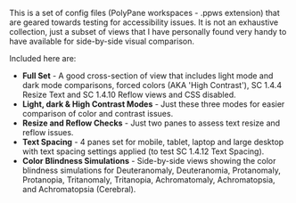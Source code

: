 This is a set of config files (PolyPane workspaces - .ppws extension) that are geared towards testing for accessibility issues. It is not an exhaustive collection, just a subset of views that I have personally found very handy to have available for side-by-side visual comparison.

Included here are:

* **Full Set** - A good cross-section of view that includes light mode and dark mode comparisons, forced colors (AKA 'High Contrast'), SC 1.4.4 Resize Text and SC 1.4.10 Reflow views and CSS disabled.
* **Light, dark & High Contrast Modes** - Just these three modes for easier comparison of color and contrast issues.
* **Resize and Reflow Checks** - Just two panes to assess text resize and reflow issues.
* **Text Spacing** - 4 panes set for mobile, tablet, laptop and large desktop with text spacing settings applied (to test SC 1.4.12 Text Spacing).
* **Color Blindness Simulations** - Side-by-side views showing the color blindness simulations for Deuteranomaly, Deuteranomia, Protanomaly, Protanopia, Tritanomaly, Tritanopia, Achromatomaly, Achromatopsia, and Achromatopsia (Cerebral).
